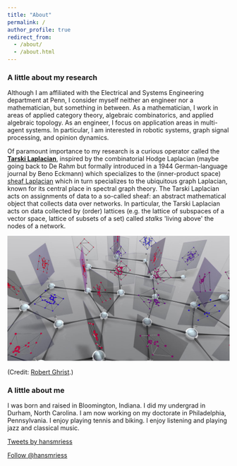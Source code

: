 ```yaml
---
title: "About"
permalink: /
author_profile: true
redirect_from: 
  - /about/
  - /about.html
---
```


### A little about my research

Although I am affiliated with the Electrical and Systems Engineering department at Penn, I consider myself neither an engineer nor a mathematician, but something in between. As a mathematician, I work in areas of applied category theory, algebraic combinatorics, and applied algebraic topology. As an engineer, I focus on application areas in multi-agent systems. In particular, I am interested in robotic systems, graph signal processing, and opinion dynamics. 

Of paramount importance to my research is a curious operator called the [**Tarski Laplacian**](https://hansriess.com/publication/2020-7-8-tarski-laplacian), inspired by the combinatorial Hodge Laplacian (maybe going back to De Rahm but formally introduced in a 1944 German-language journal by Beno Eckmann) which specializes to the (inner-product space) [sheaf Laplacian](https://arxiv.org/pdf/1808.01513.pdf) which in turn specializes to the ubiquitous graph Laplacian, known for its central place in spectral graph theory. The Tarski Laplacian acts on assignments of data to a so-called sheaf: an abstract mathematical object that collects data over networks. In particular, the Tarski Laplacian acts on data collected by (order) lattices (e.g. the lattice of subspaces of a vector space, lattice of subsets of a set) called *stalks* 'living above' the nodes of a network.

![](/images/rob-tarski-sheaf.jpg)

(Credit: [Robert Ghrist](https://www2.math.upenn.edu/~ghrist/).)

### A little about me

I was born and raised in Bloomington, Indiana. I did my undergrad in Durham, North Carolina. I am now working on my doctorate in Philadelphia, Pennsylvania. I enjoy playing tennis and biking. I enjoy listening and playing jazz and classical music.

<a class="twitter-timeline" data-width="600" data-height="1000" data-dnt="true" data-theme="light" href="https://twitter.com/hansmriess?ref_src=twsrc%5Etfw">Tweets by hansmriess</a> <script async src="https://platform.twitter.com/widgets.js" charset="utf-8" ></script>

<a href="https://twitter.com/hansmriess?ref_src=twsrc%5Etfw" class="twitter-follow-button" data-show-count="false">Follow @hansmriess</a><script async src="https://platform.twitter.com/widgets.js" charset="utf-8"></script>